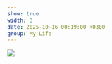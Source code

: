 ```yaml
---
show: true
width: 3
date: 2025-10-16 00:19:00 +0300
group: My Life
---
```

<div>
    <img data-src="{{ '/assets/images/etc/mylife/GSdFfaHWMAAC8ve.jpg' | relative_url }}" class="lazy w-100 rounded-xl" src="{{ '/assets/images/empty_300x200.png' | relative_url }}">
</div>
